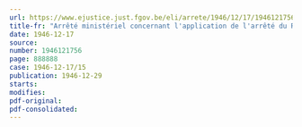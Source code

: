 ```yaml
---
url: https://www.ejustice.just.fgov.be/eli/arrete/1946/12/17/1946121756/justel
title-fr: "Arrêté ministériel concernant l'application de l'arrêté du Régent du 3 décembre 1946 remplaçant l'arrêté du Régent du 11 février 1946 instituant des organes de sécurité et d'hygiène dans les entreprises industrielles et commerciales, ainsi que dans les services et établissements publics ou d'utilité publique (Rapporté par AM 03-01-1948, art. 11)"
date: 1946-12-17
source:
number: 1946121756
page: 888888
case: 1946-12-17/15
publication: 1946-12-29
starts:
modifies:
pdf-original:
pdf-consolidated:
---
```


